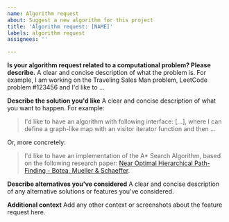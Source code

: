```yaml
---
name: Algorithm request
about: Suggest a new algorithm for this project
title: 'Algorithm request: [NAME]'
labels: algorithm request
assignees: ''

---
```


**Is your algorithm request related to a computational problem? Please describe.**
A clear and concise description of what the problem is. For example, I am working on the Traveling Sales Man problem, LeetCode problem #123456 and I'd like to ...

**Describe the solution you'd like**
A clear and concise description of what you want to happen. For example:

> I'd like to have an algorithm with following interface: [...], where I can define a graph-like map with an visitor iterator function and then ...

Or, more concretely:

> I'd like to have an implementation of the A* Search Algorithm, based on the following research paper: [Near Optimal Hierarchical Path-Finding - Botea, Mueller & Schaeffer](https://webdocs.cs.ualberta.ca/~mmueller/ps/hpastar.pdf).

**Describe alternatives you've considered**
A clear and concise description of any alternative solutions or features you've considered.

**Additional context**
Add any other context or screenshots about the feature request here.
